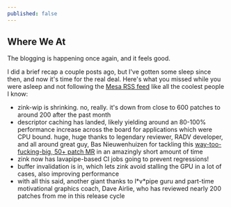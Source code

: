 ```yaml
---
published: false
---
```

## Where We At

The blogging is happening once again, and it feels good.

I did a brief recap a couple posts ago, but I've gotten some sleep since then, and now it's time for the real deal. Here's what you missed while you were asleep and not following the [Mesa RSS feed](https://cgit.freedesktop.org/mesa/mesa/atom/?h=master) like all the coolest people I know:
* zink-wip is shrinking. no, really. it's down from close to 600 patches to around 200 after the past month
* descriptor caching has landed, likely yielding around an 80-100% performance increase across the board for applications which were CPU bound. huge, huge thanks to legendary reviewer, RADV developer, and all around great guy, Bas Nieuwenhuizen for tackling this [way-too-fucking-big, 50+ patch MR](https://gitlab.freedesktop.org/mesa/mesa/-/merge_requests/9348) in an amazingly short amount of time
* zink now has lavapipe-based CI jobs going to prevent regressions!
* buffer invalidation is in, which lets zink avoid stalling the GPU in a lot of cases, also improving performance
* with all this said, another giant thanks to l\*v\*pipe guru and part-time motivational graphics coach, Dave Airlie, who has reviewed nearly 200 patches from me in this release cycle